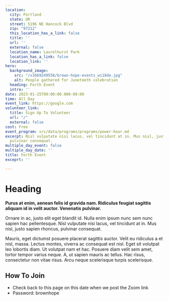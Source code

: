 ```yaml
---
location:
  city: Portland
  state: OR
  street: 5196 NE Hancock Blvd
  zip: "97212"
  this_location_has_a_link: false
  title: ''
  url: ''
  external: false
  location_name: Laurelhurst Park
  location_has_a_link: false
  location_link: ''
hero:
  background_image:
    src: "/v1669249558/brown-hope-events_wi18de.jpg"
    alt: People gathered for Juneteeth celebration
  heading: Forth Event
  intro: ''
date: 2023-01-25T00:00:00.000-08:00
time: All Day
event_link: https://google.com
volunteer_link:
  title: Sign Up To Volunteer
  url: "/"
  external: false
cost: Free
event_program: src/data/programs/programs/power-hour.md
excerpt: Nisl vulputate nisi lacus, vel tincidunt at in. Mus nisl, justo sapien rhoncus,
  pulvinar consequat.
multiple_day_event: false
multiple_day_date: ''
title: Forth Event
exceprt: ''

---
```

# Heading

**Purus at enim, aenean felis id gravida nam. Ridiculus feugiat sagittis aliquam id in velit auctor. Venenatis pulvinar.**

Ornare in ac, justo elit eget blandit id. Nulla enim ipsum nunc sem nunc sapien hac pellentesque. Nisl vulputate nisi lacus, vel tincidunt at in. Mus nisl, justo sapien rhoncus, pulvinar consequat.

Mauris, eget dictumst posuere placerat sagittis auctor. Velit eu ridiculus a et nisl, massa. Lectus montes, viverra ac consequat est nisl. Eget sit volutpat leo lobortis diam. Ut volutpat nam et hac. Posuere diam velit sem amet, tortor tempor varius neque. A, ut sapien mauris ac tellus. Hac risus, consectetur non vitae risus. Arcu neque scelerisque turpis scelerisque.

## How To Join

- Check back to this page on this date when we post the Zoom link
- Password: brownhope